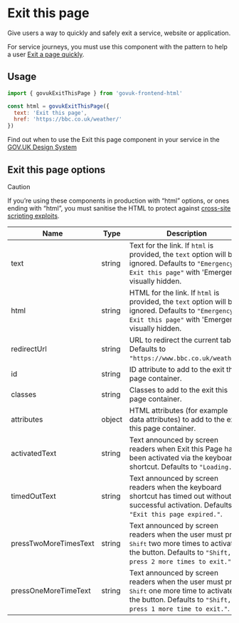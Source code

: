 # Exit this page

Give users a way to quickly and safely exit a service, website or application.

For service journeys, you must use this component with the pattern to help a user [Exit a page quickly](https://design-system.service.gov.uk/patterns/exit-a-page-quickly/).

## Usage

```javascript
import { govukExitThisPage } from 'govuk-frontend-html'

const html = govukExitThisPage({
  text: 'Exit this page',
  href: 'https://bbc.co.uk/weather/'
})
```

Find out when to use the Exit this page component in your service in the [GOV.UK Design System](https://design-system.service.gov.uk/components/exit-this-page/)

## Exit this page options

> [!CAUTION]
> If you’re using these components in production with “html” options, or ones ending with “html”, you must sanitise the HTML to protect against [cross-site scripting exploits](https://developer.mozilla.org/en-US/docs/Glossary/Cross-site_scripting).

| Name | Type | Description |
| ---- | ---- | ----------- |
| text | string | Text for the link. If `html` is provided, the `text` option will be ignored. Defaults to `"Emergency Exit this page"` with 'Emergency' visually hidden. |
| html | string | HTML for the link. If `html` is provided, the `text` option will be ignored. Defaults to `"Emergency Exit this page"` with 'Emergency' visually hidden. |
| redirectUrl | string | URL to redirect the current tab to. Defaults to `"https://www.bbc.co.uk/weather"`. |
| id | string | ID attribute to add to the exit this page container. |
| classes | string | Classes to add to the exit this page container. |
| attributes | object | HTML attributes (for example data attributes) to add to the exit this page container. |
| activatedText | string | Text announced by screen readers when Exit this Page has been activated via the keyboard shortcut. Defaults to `"Loading."`. |
| timedOutText | string | Text announced by screen readers when the keyboard shortcut has timed out without successful activation. Defaults to `"Exit this page expired."`. |
| pressTwoMoreTimesText | string | Text announced by screen readers when the user must press <kbd>Shift</kbd> two more times to activate the button. Defaults to `"Shift, press 2 more times to exit."`. |
| pressOneMoreTimeText | string | Text announced by screen readers when the user must press <kbd>Shift</kbd> one more time to activate the button. Defaults to `"Shift, press 1 more time to exit."`. |

